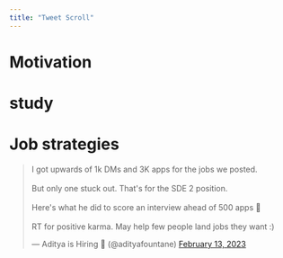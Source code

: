 ```yaml
---
title: "Tweet Scroll"
---
```


# Motivation

# study

# Job strategies

<blockquote class="twitter-tweet tw-align-center"><p lang="en" dir="ltr" >I got upwards of 1k DMs and 3K apps for the jobs we posted. <br><br>But only one stuck out. That&#39;s for the SDE 2 position. <br><br>Here&#39;s what he did to score an interview ahead of 500 apps 🧵<br><br>RT for positive karma. May help few people land jobs they want :)</p>&mdash; Aditya is Hiring 🫡 (@adityafountane) <a href="https://twitter.com/adityafountane/status/1625157145602785283?ref_src=twsrc%5Etfw">February 13, 2023</a></blockquote><script async src="https://platform.twitter.com/widgets.js" charset="utf-8"></script> 